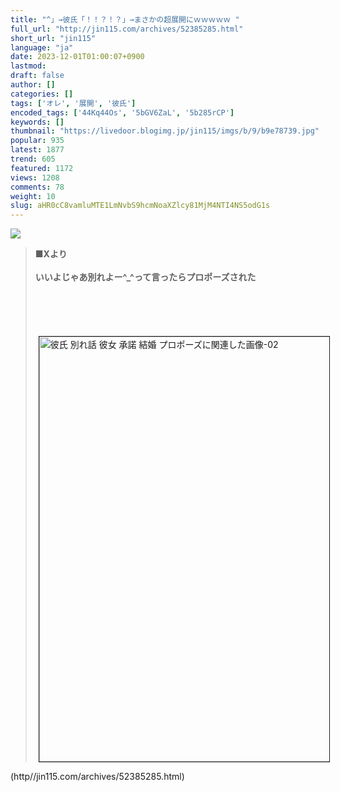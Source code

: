 ```yaml
---
title: "^」→彼氏「！！？！？」→まさかの超展開にｗｗｗｗｗ "
full_url: "http://jin115.com/archives/52385285.html"
short_url: "jin115"
language: "ja"
date: 2023-12-01T01:00:07+0900
lastmod: 
draft: false
author: []
categories: []
tags: ['オレ', '展開', '彼氏']
encoded_tags: ['44Kq44Os', '5bGV6ZaL', '5b285rCP']
keywords: []
thumbnail: "https://livedoor.blogimg.jp/jin115/imgs/b/9/b9e78739.jpg"
popular: 935
latest: 1877
trend: 605
featured: 1172
views: 1208
comments: 78
weight: 10
slug: aHR0cC8vamluMTE1LmNvbS9hcmNoaXZlcy81MjM4NTI4NS5odG1s
---
```


![](https://livedoor.blogimg.jp/jin115/imgs/b/9/b9e78739.jpg)

<blockquote><b>■Xより</b><br> <br> <b>いいよじゃあ別れよー^_^って言ったらプロポーズされた</b><br> <br> <br> <br> <br> <br> <a href='https//livedoor.blogimg.jp/jin115/imgs/a/a/aa92301c.jpg' target='_blank'><img src='https//livedoor.blogimg.jp/jin115/imgs/a/a/aa92301c-s.jpg' width='680' border='1' hspace='5' class='pict' alt='彼氏 別れ話 彼女 承諾 結婚 プロポーズに関連した画像-02'></a></blockquote>

(http//jin115.com/archives/52385285.html)
